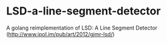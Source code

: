 # LSD-a-line-segment-detector
A golang reimplementation of LSD: A Line Segment Detector (http://www.ipol.im/pub/art/2012/gjmr-lsd/)
